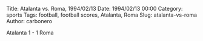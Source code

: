 Title: Atalanta vs. Roma, 1994/02/13
Date: 1994/02/13 00:00
Category: sports
Tags: football, football scores, Atalanta, Roma
Slug: atalanta-vs-roma
Author: carbonero


Atalanta 1 - 1 Roma
